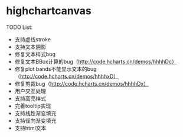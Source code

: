 # highchartcanvas

TODO List:
* 支持虚线stroke
* 支持文本阴影
* 修复文本样式bug
* 修复文本BBox计算的bug（http://code.hcharts.cn/demos/hhhhDc）
* 修复plot bands不能显示文本的bug（http://code.hcharts.cn/demos/hhhhxD）
* 修复剪裁bug（http://code.hcharts.cn/demos/hhhhDx）
* 用户交互处理
* 支持高亮样式
* 完善tooltip实现
* 支持线性渐变填充
* 支持径向渐变填充
* 支持html文本